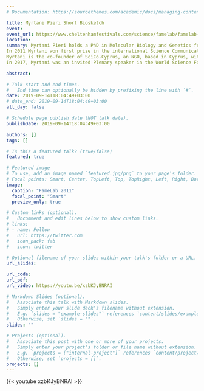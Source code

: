 ```yaml
---
# Documentation: https://sourcethemes.com/academic/docs/managing-content/

title: Myrtani Pieri Short Biosketch
event: 
event_url: https://www.cheltenhamfestivals.com/science/famelab/famelab-international-2/
location:
summary: Myrtani Pieri holds a PhD in Molecular Biology and Genetics from the University of Oxford, UK and is currently an Assistant Professor at the University of Nicosia in Human Physiology. 
In 2011 Myrtani won first prize in the international Science Communication competition “Famelab 2011”. Since then she is an active science communicator, has published popularized articles in the press and has given talks in Cyprus and abroad (TEDxNICOSIA 2012, Cyprus Open University, Athens Science Festival, HealthForward etc). 
Myrtani is the co-founder of SciCo-Cyprus, an NGO, based in Cyprus, with the expertise in communicating scientific issues to the public aiming at bridging Science and Society
In 2017, Myrtani was an invited Plenary speaker in the World Science Forum 2018 to talk about her work in Science Diplomacy, using Science as a source to overcome boarders and unite. In 2020, she was elected as member of the Global Young Academy (GYA) an international society of young scientists, aiming to give a voice to young scientists across the globe. 

abstract:

# Talk start and end times.
#   End time can optionally be hidden by prefixing the line with `#`.
date: 2019-09-14T18:04:49+03:00
# date_end: 2019-09-14T18:04:49+03:00
all_day: false

# Schedule page publish date (NOT talk date).
publishDate: 2019-09-14T18:04:49+03:00

authors: []
tags: []

# Is this a featured talk? (true/false)
featured: true

# Featured image
# To use, add an image named `featured.jpg/png` to your page's folder. 
# Focal points: Smart, Center, TopLeft, Top, TopRight, Left, Right, BottomLeft, Bottom, BottomRight.
image: 
  caption: "FameLab 2011"
  focal_point: "Smart"
  preview_only: true

# Custom links (optional).
#   Uncomment and edit lines below to show custom links.
# links:
# - name: Follow
#   url: https://twitter.com
#   icon_pack: fab
#   icon: twitter

# Optional filename of your slides within your talk's folder or a URL.
url_slides:

url_code: 
url_pdf:
url_video: https://youtu.be/xzbKJyBNRAI

# Markdown Slides (optional).
#   Associate this talk with Markdown slides.
#   Simply enter your slide deck's filename without extension.
#   E.g. `slides = "example-slides"` references `content/slides/example-slides.md`.
#   Otherwise, set `slides = ""`.
slides: ""

# Projects (optional).
#   Associate this post with one or more of your projects.
#   Simply enter your project's folder or file name without extension.
#   E.g. `projects = ["internal-project"]` references `content/project/deep-learning/index.md`.
#   Otherwise, set `projects = []`.
projects: []
---
```


{{< youtube xzbKJyBNRAI >}}
